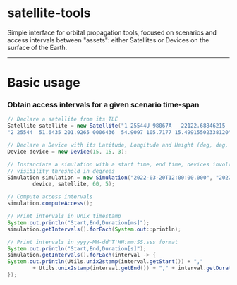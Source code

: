 # satellite-tools

Simple interface for orbital propagation tools, focused on scenarios 
and access intervals between "assets": either Satellites or Devices on the
surface of the Earth.

---
# Basic usage

### Obtain access intervals for a given scenario time-span
```java
// Declare a satellite from its TLE
Satellite satellite = new Satellite("1 25544U 98067A   22122.68846215  .00030457  00000-0  54086-3 0  9994",
"2 25544  51.6435 201.9265 0006436  54.9097 105.7177 15.49915502338120");

// Declare a Device with its Latitude, Longitude and Height (deg, deg, meters)
Device device = new Device(15, 15, 3);

// Instanciate a simulation with a start time, end time, devices involved, time step in seconds and 
// visibility threshold in degrees
Simulation simulation = new Simulation("2022-03-20T12:00:00.000", "2022-03-20T15:00:00.000", 
        device, satellite, 60, 5);

// Compute access intervals
simulation.computeAccess();

// Print intervals in Unix timestamp
System.out.println("Start,End,Duration[ms]");
simulation.getIntervals().forEach(System.out::println);

// Print intervals in yyyy-MM-dd'T'HH:mm:SS.sss format
System.out.println("Start,End,Duration[s]");
simulation.getIntervals().forEach(interval -> {
System.out.println(Utils.unix2stamp(interval.getStart()) + "," 
        + Utils.unix2stamp(interval.getEnd()) + "," + interval.getDuration()/1000.0);
});



```
